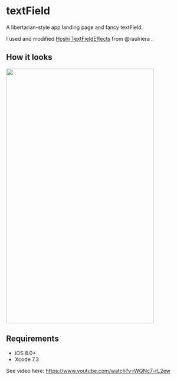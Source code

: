 # textField

A libertarian-style app landing page and fancy textField.

I used and modified <a href="https://github.com/raulriera/TextFieldEffects">Hoshi TextFieldEffects</a> from @raulriera .

## How it looks

<img src="https://cloud.githubusercontent.com/assets/10540496/24723730/3260c2cc-1a7b-11e7-9f69-7ca16dadd615.gif" width="400" height="690">

## Requirements

- iOS 8.0+
- Xcode 7.3

See video here:
https://www.youtube.com/watch?v=WQNc7-rL2ew

